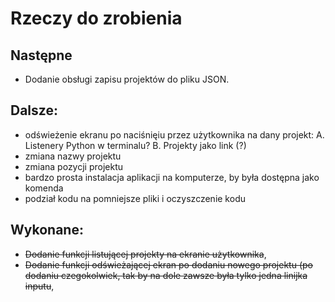 # Rzeczy do zrobienia

## Następne

- Dodanie obsługi zapisu projektów do pliku JSON.

## Dalsze:

- odświeżenie ekranu po naciśnięiu przez użytkownika na dany projekt:
  A. Listenery Python w terminalu?
  B. Projekty jako link (<a>?)
- zmiana nazwy projektu
- zmiana pozycji projektu
- bardzo prosta instalacja aplikacji na komputerze, by była dostępna jako komenda
- podział kodu na pomniejsze pliki i oczyszczenie kodu

## Wykonane:
- ~~Dodanie funkcji listującej projekty na ekranie użytkownika~~,
- ~~Dodanie funkcji odświeżającej ekran po dodaniu nowego projektu (po dodaniu czegokolwiek, tak by na dole zawsze była tylko jedna linijka inputu~~,